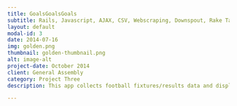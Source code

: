 ```yaml
---
title: GoalsGoalsGoals
subtitle: Rails, Javascript, AJAX, CSV, Webscraping, Downspout, Rake Tasks
layout: default
modal-id: 3
date: 2014-07-16
img: golden.png
thumbnail: golden-thumbnail.png
alt: image-alt
project-date: October 2014
client: General Assembly
category: Project Three
description: This app collects football fixtures/results data and displays information about the weekends games likely hood of both teams scoring, my favourite football bet. As good football data is difficult to obtain online, this could be used in the future to create my own API.

---
```

